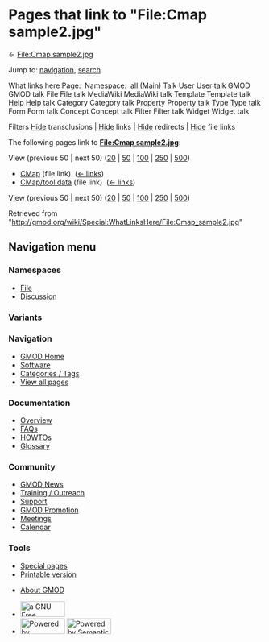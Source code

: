<div id="mw-page-base" class="noprint">

</div>

<div id="mw-head-base" class="noprint">

</div>

<div id="content" class="mw-body" role="main">

<span id="top"></span>

<div id="mw-js-message" style="display:none;">

</div>



# <span dir="auto">Pages that link to "File:Cmap sample2.jpg"</span>

<div id="bodyContent">

<div id="contentSub">

← [File:Cmap
sample2.jpg](/wiki/File:Cmap_sample2.jpg "File:Cmap sample2.jpg")

</div>

<div id="jump-to-nav" class="mw-jump">

Jump to: [navigation](#mw-navigation), [search](#p-search)

</div>

<div id="mw-content-text">

What links here Page:  Namespace:  all (Main) Talk User User talk GMOD
GMOD talk File File talk MediaWiki MediaWiki talk Template Template talk
Help Help talk Category Category talk Property Property talk Type Type
talk Form Form talk Concept Concept talk Filter Filter talk Widget
Widget talk

Filters
[Hide](/mediawiki/index.php?title=Special:WhatLinksHere/File:Cmap_sample2.jpg&hidetrans=1 "Special:WhatLinksHere/File:Cmap sample2.jpg")
transclusions \|
[Hide](/mediawiki/index.php?title=Special:WhatLinksHere/File:Cmap_sample2.jpg&hidelinks=1 "Special:WhatLinksHere/File:Cmap sample2.jpg")
links \|
[Hide](/mediawiki/index.php?title=Special:WhatLinksHere/File:Cmap_sample2.jpg&hideredirs=1 "Special:WhatLinksHere/File:Cmap sample2.jpg")
redirects \|
[Hide](/mediawiki/index.php?title=Special:WhatLinksHere/File:Cmap_sample2.jpg&hideimages=1 "Special:WhatLinksHere/File:Cmap sample2.jpg")
file links

The following pages link to **[File:Cmap
sample2.jpg](/wiki/File:Cmap_sample2.jpg "File:Cmap sample2.jpg")**:

View (previous 50 \| next 50)
([20](/mediawiki/index.php?title=Special:WhatLinksHere/File:Cmap_sample2.jpg&limit=20 "Special:WhatLinksHere/File:Cmap sample2.jpg")
\|
[50](/mediawiki/index.php?title=Special:WhatLinksHere/File:Cmap_sample2.jpg&limit=50 "Special:WhatLinksHere/File:Cmap sample2.jpg")
\|
[100](/mediawiki/index.php?title=Special:WhatLinksHere/File:Cmap_sample2.jpg&limit=100 "Special:WhatLinksHere/File:Cmap sample2.jpg")
\|
[250](/mediawiki/index.php?title=Special:WhatLinksHere/File:Cmap_sample2.jpg&limit=250 "Special:WhatLinksHere/File:Cmap sample2.jpg")
\|
[500](/mediawiki/index.php?title=Special:WhatLinksHere/File:Cmap_sample2.jpg&limit=500 "Special:WhatLinksHere/File:Cmap sample2.jpg"))

- [CMap](/wiki/CMap "CMap") (file link) ‎
  <span class="mw-whatlinkshere-tools">([←
  links](/mediawiki/index.php?title=Special:WhatLinksHere&target=CMap "Special:WhatLinksHere"))</span>
- [CMap/tool data](/wiki/CMap/tool_data "CMap/tool data") (file link) ‎
  <span class="mw-whatlinkshere-tools">([←
  links](/mediawiki/index.php?title=Special:WhatLinksHere&target=CMap%2Ftool+data "Special:WhatLinksHere"))</span>

View (previous 50 \| next 50)
([20](/mediawiki/index.php?title=Special:WhatLinksHere/File:Cmap_sample2.jpg&limit=20 "Special:WhatLinksHere/File:Cmap sample2.jpg")
\|
[50](/mediawiki/index.php?title=Special:WhatLinksHere/File:Cmap_sample2.jpg&limit=50 "Special:WhatLinksHere/File:Cmap sample2.jpg")
\|
[100](/mediawiki/index.php?title=Special:WhatLinksHere/File:Cmap_sample2.jpg&limit=100 "Special:WhatLinksHere/File:Cmap sample2.jpg")
\|
[250](/mediawiki/index.php?title=Special:WhatLinksHere/File:Cmap_sample2.jpg&limit=250 "Special:WhatLinksHere/File:Cmap sample2.jpg")
\|
[500](/mediawiki/index.php?title=Special:WhatLinksHere/File:Cmap_sample2.jpg&limit=500 "Special:WhatLinksHere/File:Cmap sample2.jpg"))

</div>

<div class="printfooter">

Retrieved from
"<http://gmod.org/wiki/Special:WhatLinksHere/File:Cmap_sample2.jpg>"

</div>

<div id="catlinks" class="catlinks catlinks-allhidden">

</div>

<div class="visualClear">

</div>

</div>

</div>

<div id="mw-navigation">

## Navigation menu

<div id="mw-head">



<div id="left-navigation">

<div id="p-namespaces" class="vectorTabs" role="navigation"
aria-labelledby="p-namespaces-label">

### Namespaces

- <span id="ca-nstab-image"><a href="/wiki/File:Cmap_sample2.jpg" accesskey="c"
  title="View the file page [c]">File</a></span>
- <span id="ca-talk"><a
  href="/mediawiki/index.php?title=File_talk:Cmap_sample2.jpg&amp;action=edit&amp;redlink=1"
  accesskey="t"
  title="Discussion about the content page [t]">Discussion</a></span>

</div>

<div id="p-variants" class="vectorMenu emptyPortlet" role="navigation"
aria-labelledby="p-variants-label">

### 

### Variants[](#)

<div class="menu">

</div>

</div>

</div>

<div id="right-navigation">





</div>



</div>

</div>

</div>

<div id="mw-panel">

<div id="p-logo" role="banner">

<a href="/wiki/Main_Page"
style="background-image: url(http://gmod.org/images/GMOD-cogs.png);"
title="Visit the main page"></a>

</div>

<div id="p-Navigation" class="portal" role="navigation"
aria-labelledby="p-Navigation-label">

### Navigation

<div class="body">

- <span id="n-GMOD-Home">[GMOD Home](/wiki/Main_Page)</span>
- <span id="n-Software">[Software](/wiki/GMOD_Components)</span>
- <span id="n-Categories-.2F-Tags">[Categories /
  Tags](/wiki/Categories)</span>
- <span id="n-View-all-pages">[View all
  pages](/wiki/Special:AllPages)</span>

</div>

</div>

<div id="p-Documentation" class="portal" role="navigation"
aria-labelledby="p-Documentation-label">

### Documentation

<div class="body">

- <span id="n-Overview">[Overview](/wiki/Overview)</span>
- <span id="n-FAQs">[FAQs](/wiki/Category:FAQ)</span>
- <span id="n-HOWTOs">[HOWTOs](/wiki/Category:HOWTO)</span>
- <span id="n-Glossary">[Glossary](/wiki/Glossary)</span>

</div>

</div>

<div id="p-Community" class="portal" role="navigation"
aria-labelledby="p-Community-label">

### Community

<div class="body">

- <span id="n-GMOD-News">[GMOD News](/wiki/GMOD_News)</span>
- <span id="n-Training-.2F-Outreach">[Training /
  Outreach](/wiki/Training_and_Outreach)</span>
- <span id="n-Support">[Support](/wiki/Support)</span>
- <span id="n-GMOD-Promotion">[GMOD
  Promotion](/wiki/GMOD_Promotion)</span>
- <span id="n-Meetings">[Meetings](/wiki/Meetings)</span>
- <span id="n-Calendar">[Calendar](/wiki/Calendar)</span>

</div>

</div>

<div id="p-tb" class="portal" role="navigation"
aria-labelledby="p-tb-label">

### Tools

<div class="body">

- <span id="t-specialpages"><a href="/wiki/Special:SpecialPages" accesskey="q"
  title="A list of all special pages [q]">Special pages</a></span>
- <span id="t-print"><a
  href="/mediawiki/index.php?title=Special:WhatLinksHere/File:Cmap_sample2.jpg&amp;printable=yes"
  rel="alternate" accesskey="p"
  title="Printable version of this page [p]">Printable version</a></span>

</div>

</div>

</div>

</div>

<div id="footer" role="contentinfo">

- <span id="footer-places-about">[About
  GMOD](/wiki/GMOD:About "GMOD:About")</span>

<!-- -->

- <span id="footer-copyrightico">[<img src="http://www.gnu.org/graphics/gfdl-logo-small.png" width="88"
  height="31" alt="a GNU Free Documentation License" />](http://www.gnu.org/licenses/fdl-1.3.html)</span>
- <span id="footer-poweredbyico">[<img src="/mediawiki/skins/common/images/poweredby_mediawiki_88x31.png"
  width="88" height="31" alt="Powered by MediaWiki" />](//www.mediawiki.org/)
  [<img
  src="/mediawiki/extensions/SemanticMediaWiki/includes/../resources/images/smw_button.png"
  width="88" height="31" alt="Powered by Semantic MediaWiki" />](https://www.semantic-mediawiki.org/wiki/Semantic_MediaWiki)</span>

<div style="clear:both">

</div>

</div>
